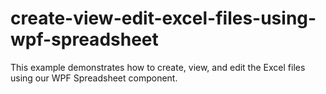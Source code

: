 # create-view-edit-excel-files-using-wpf-spreadsheet
This example demonstrates how to create, view, and edit the Excel files using our WPF Spreadsheet component.
